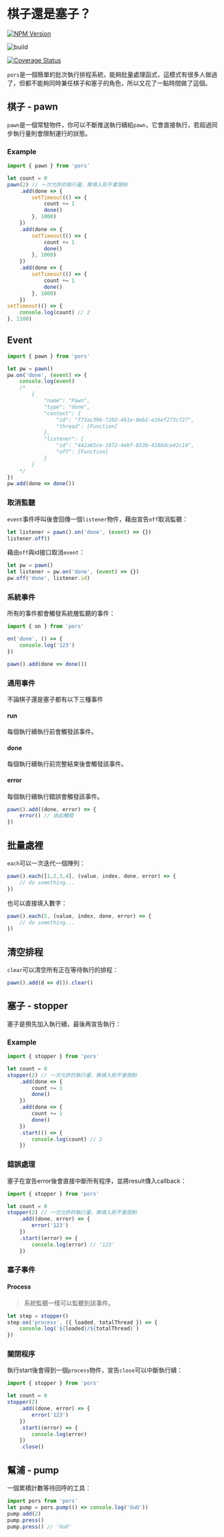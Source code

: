 # 棋子還是塞子？

[![NPM Version][npm-image]][npm-url]

![build](https://travis-ci.org/KHC-ZhiHao/pors.svg?branch=master)

[![Coverage Status](https://coveralls.io/repos/github/KHC-ZhiHao/pors/badge.svg?branch=master)](https://coveralls.io/github/KHC-ZhiHao/pors?branch=master)

`pors`是一個簡單的批次執行排程系統，能夠批量處理函式，這模式有很多人做過了，但都不能夠同時兼任棋子和塞子的角色，所以又花了一點時間做了這個。

## 棋子 - pawn

`pawn`是一個常駐物件，你可以不斷推送執行續給`pawn`，它會直接執行，若超過同步執行量則會限制運行的狀態。

### Example

```js
import { pawn } from 'pors'

let count = 0
pawn(2) // 一次允許的執行量，無填入則不會限制
    .add(done => {
        setTimeout(() => {
            count += 1
            done()
        }, 1000)
    })
    .add(done => {
        setTimeout(() => {
            count += 1
            done()
        }, 1000)
    })
    .add(done => {
        setTimeout(() => {
            count += 1
            done()
        }, 1000)
    })
setTimeout(() => {
    console.log(count) // 2
}, 1100)
```

## Event

```js
import { pawn } from 'pors'

let pw = pawn()
pw.on('done', (event) => {
    console.log(event)
    /*
        {
            "name": "Pawn",
            "type": "done",
            "context": {
                "id": "f73ac396-7202-461e-8eb2-e16ef273cf27",
                "thread": [Function]
            },
            "listener": {
                "id": "442a65ce-1972-4ebf-853b-4188dce42c14",
                "off": [Function]
            }
        }
    */
})
pw.add(done => done())
```

### 取消監聽

`event`事件呼叫後會回傳一個`listener`物件，藉由宣告`off`取消監聽：

```js
let listener = pawn().on('done', (event) => {})
listener.off()
```

藉由`off`與id接口取消`event`：

```js
let pw = pawn()
let listener = pw.on('done', (event) => {})
pw.off('done', listener.id)
```

### 系統事件

所有的事件都會觸發系統層監聽的事件：

```js
import { on } from 'pors'

on('done', () => {
    console.log('123')
})

pawn().add(done => done())
```

### 通用事件

不論棋子還是塞子都有以下三種事件

#### run

每個執行續執行前會觸發該事件。

#### done

每個執行續執行前完整結束後會觸發該事件。

#### error

每個執行續執行錯誤會觸發該事件。

```js
pawn().add((done, error) => {
    error() // 由此觸發
})
```

## 批量處裡

`each`可以一次迭代一個陣列：

```js
pawn().each([1,2,3,4], (value, index, done, error) => {
    // do something...
})
```

也可以直接填入數字：

```js
pawn().each(5, (value, index, done, error) => {
    // do something...
})
```

## 清空排程

`clear`可以清空所有正在等待執行的排程：

```js
pawn().add(d => d()).clear()
```

## 塞子 - stopper

塞子是預先加入執行續，最後再宣告執行：

### Example

```js
import { stopper } from 'pors'

let count = 0
stopper(2) // 一次允許的執行量，無填入則不會限制
    .add(done => {
        count += 1
        done()
    })
    .add(done => {
        count += 1
        done()
    })
    .start(() => {
        console.log(count) // 2
    })
```

### 錯誤處理

塞子在宣告error後會直接中斷所有程序，並將result傳入callback：

```js
import { stopper } from 'pors'

let count = 0
stopper(2) // 一次允許的執行量，無填入則不會限制
    .add((done, error) => {
        error('123')
    })
    .start((error) => {
        console.log(error) // '123'
    })
```

### 塞子事件

#### Process

> 系統監聽一樣可以監聽到該事件。

```js
let step = stopper()
step.on('process', ({ loaded, totalThread }) => {
    console.log(`${loaded}/${totalThread}`)
})
```

### 關閉程序

執行start後會得到一個`process`物件，宣告`close`可以中斷執行續：

```js
import { stopper } from 'pors'

let count = 0
stopper(2)
    .add((done, error) => {
        error('123')
    })
    .start((error) => {
        console.log(error)
    })
    .close()
```

## 幫浦 - pump

一個累積計數等待回呼的工具：

```js
import pors from 'pors'
let pump = pors.pump(() => console.log('OuO'))
pump.add(2)
pump.press()
pump.press() // 'OuO'
```

[npm-image]: https://img.shields.io/npm/v/pors.svg
[npm-url]: https://npmjs.org/package/pors
